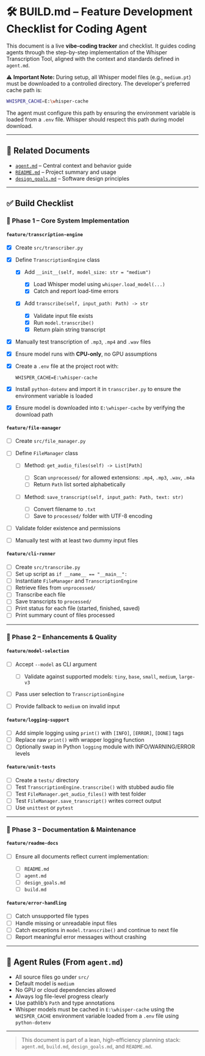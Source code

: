# 🛠️ BUILD.md – Feature Development Checklist for Coding Agent

This document is a live **vibe-coding tracker** and checklist. It guides coding agents through the step-by-step implementation of the Whisper Transcription Tool, aligned with the context and standards defined in `agent.md`.

⚠️ **Important Note:** During setup, all Whisper model files (e.g., `medium.pt`) must be downloaded to a controlled directory. The developer's preferred cache path is:

```bash
WHISPER_CACHE=E:\whisper-cache
```

The agent must configure this path by ensuring the environment variable is loaded from a `.env` file. Whisper should respect this path during model download.

---

## 🔗 Related Documents

- [`agent.md`](./agent.md) – Central context and behavior guide
- [`README.md`](./README.md) – Project summary and usage
- [`design_goals.md`](./design_goals.md) – Software design principles

---

## ✅ Build Checklist

### 🎯 Phase 1 – Core System Implementation

#### `feature/transcription-engine`

- [x] Create `src/transcriber.py`
- [x] Define `TranscriptionEngine` class

  - [x] Add `__init__(self, model_size: str = "medium")`

    - [x] Load Whisper model using `whisper.load_model(...)`
    - [x] Catch and report load-time errors

  - [x] Add `transcribe(self, input_path: Path) -> str`
    - [x] Validate input file exists
    - [x] Run `model.transcribe()`
    - [x] Return plain string transcript

- [x] Manually test transcription of `.mp3`, `.mp4` and `.wav` files
- [x] Ensure model runs with **CPU-only**, no GPU assumptions
- [x] Create a `.env` file at the project root with:

  ```env
  WHISPER_CACHE=E:\whisper-cache
  ```

- [x] Install `python-dotenv` and import it in `transcriber.py` to ensure the environment variable is loaded
- [x] Ensure model is downloaded into `E:\whisper-cache` by verifying the download path

#### `feature/file-manager`

- [ ] Create `src/file_manager.py`
- [ ] Define `FileManager` class

  - [ ] Method: `get_audio_files(self) -> List[Path]`

    - [ ] Scan `unprocessed/` for allowed extensions: `.mp4`, `.mp3`, `.wav`, `.m4a`
    - [ ] Return `Path` list sorted alphabetically

  - [ ] Method: `save_transcript(self, input_path: Path, text: str)`

    - [ ] Convert filename to `.txt`
    - [ ] Save to `processed/` folder with UTF-8 encoding

- [ ] Validate folder existence and permissions
- [ ] Manually test with at least two dummy input files

#### `feature/cli-runner`

- [ ] Create `src/transcribe.py`
- [ ] Set up script as `if __name__ == "__main__":`
- [ ] Instantiate `FileManager` and `TranscriptionEngine`
- [ ] Retrieve files from `unprocessed/`
- [ ] Transcribe each file
- [ ] Save transcripts to `processed/`
- [ ] Print status for each file (started, finished, saved)
- [ ] Print summary count of files processed

---

### 🔧 Phase 2 – Enhancements & Quality

#### `feature/model-selection`

- [ ] Accept `--model` as CLI argument

  - [ ] Validate against supported models: `tiny`, `base`, `small`, `medium`, `large-v3`

- [ ] Pass user selection to `TranscriptionEngine`
- [ ] Provide fallback to `medium` on invalid input

#### `feature/logging-support`

- [ ] Add simple logging using `print()` with `[INFO]`, `[ERROR]`, `[DONE]` tags
- [ ] Replace raw `print()` with wrapper logging function
- [ ] Optionally swap in Python `logging` module with INFO/WARNING/ERROR levels

#### `feature/unit-tests`

- [ ] Create a `tests/` directory
- [ ] Test `TranscriptionEngine.transcribe()` with stubbed audio file
- [ ] Test `FileManager.get_audio_files()` with test folder
- [ ] Test `FileManager.save_transcript()` writes correct output
- [ ] Use `unittest` or `pytest`

---

### 📝 Phase 3 – Documentation & Maintenance

#### `feature/readme-docs`

- [ ] Ensure all documents reflect current implementation:

  - [ ] `README.md`
  - [ ] `agent.md`
  - [ ] `design_goals.md`
  - [ ] `build.md`

#### `feature/error-handling`

- [ ] Catch unsupported file types
- [ ] Handle missing or unreadable input files
- [ ] Catch exceptions in `model.transcribe()` and continue to next file
- [ ] Report meaningful error messages without crashing

---

## 📌 Agent Rules (From `agent.md`)

- All source files go under `src/`
- Default model is `medium`
- No GPU or cloud dependencies allowed
- Always log file-level progress clearly
- Use pathlib’s `Path` and type annotations
- Whisper models must be cached in `E:\whisper-cache` using the `WHISPER_CACHE` environment variable loaded from a `.env` file using `python-dotenv`

---

> This document is part of a lean, high-efficiency planning stack: `agent.md`, `build.md`, `design_goals.md`, and `README.md`.
